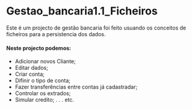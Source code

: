 # Gestao_bancaria1.1_Ficheiros

Este é um projecto de gestão bancaria foi feito usuando os conceitos de ficheiros para a persistencia dos dados.
#### Neste projecto podemos:
  - Adicionar novos Cliante;
  - Editar dados;
  - Criar conta;
  - Difinir o tipo de conta;
  - Fazer transferências entre contas já cadastradar;
  - Controlar os extrados;
  - Simular credito;
  .
  .
  .
  etc.
  
  
